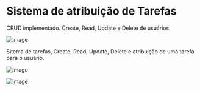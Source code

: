 # Sistema de atribuição de Tarefas

CRUD implementado. Create, Read, Update e Delete de usuários.

![image](https://user-images.githubusercontent.com/62299705/224728694-4592c9f8-9976-44f1-8ff9-f7b97e53ea9f.png)

Sitema de tarefas, Create, Read, Update, Delete e atribuição de uma tarefa para o usuário.

![image](https://user-images.githubusercontent.com/62299705/227724658-23028c39-60fd-437d-b50b-ec531e098d6c.png)


![image](https://user-images.githubusercontent.com/62299705/227724699-8ecbddee-6993-4ed1-9875-acbec0189291.png)

